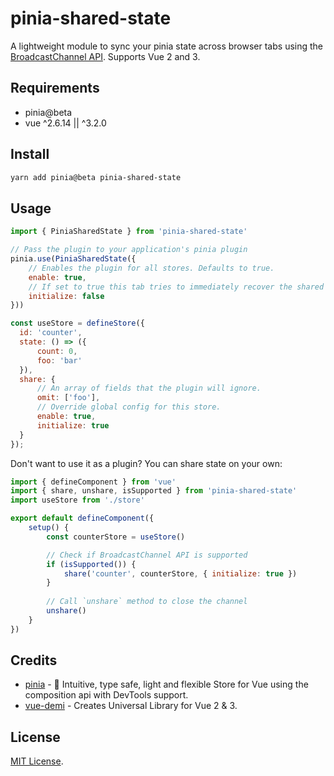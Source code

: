 # pinia-shared-state

A lightweight module to sync your pinia state across browser tabs using the [BroadcastChannel API](https://developer.mozilla.org/en-US/docs/Web/API/Broadcast_Channel_API). Supports Vue 2 and 3.

## Requirements

- pinia@beta
- vue ^2.6.14 || ^3.2.0

## Install

```sh
yarn add pinia@beta pinia-shared-state
```

## Usage

```js
import { PiniaSharedState } from 'pinia-shared-state'

// Pass the plugin to your application's pinia plugin
pinia.use(PiniaSharedState({
    // Enables the plugin for all stores. Defaults to true.
    enable: true,
    // If set to true this tab tries to immediately recover the shared state from another tab. Defaults to true.
    initialize: false
}))
```

```js
const useStore = defineStore({
  id: 'counter',
  state: () => ({
      count: 0,
      foo: 'bar'
  }),
  share: {
      // An array of fields that the plugin will ignore.
      omit: ['foo'],
      // Override global config for this store.
      enable: true,
      initialize: true
  }
});
```

Don't want to use it as a plugin? You can share state on your own:

```js
import { defineComponent } from 'vue'
import { share, unshare, isSupported } from 'pinia-shared-state'
import useStore from './store'

export default defineComponent({
    setup() {
        const counterStore = useStore()

        // Check if BroadcastChannel API is supported
        if (isSupported()) {
            share('counter', counterStore, { initialize: true })
        }
        
        // Call `unshare` method to close the channel
        unshare()
    }
})
```

## Credits

- [pinia](https://pinia.esm.dev/) - 🍍 Intuitive, type safe, light and flexible Store for Vue using the composition api with DevTools support.
- [vue-demi](https://github.com/vueuse/vue-demi/) - Creates Universal Library for Vue 2 & 3.

## License

[MIT License](http://opensource.org/licenses/MIT).
